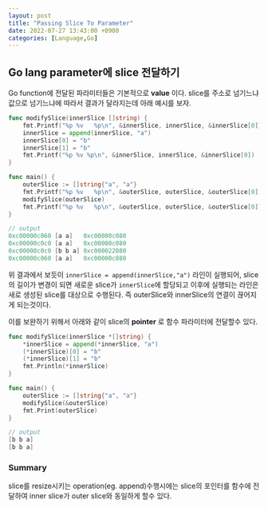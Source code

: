 ```yaml
---
layout: post
title: "Passing Slice To Parameter"
date: 2022-07-27 13:43:00 +0900
categories: [Language,Go]
---
```


## Go lang parameter에 slice 전달하기

Go function에 전달된 파라미터들은 기본적으로 **value** 이다. slice를 주소로 넘기느냐 값으로 넘기느냐에 따라서 결과가 달라지는데 아래 예시를 보자.

``` go
func modifySlice(innerSlice []string) {
    fmt.Printf("%p %v   %p\n", &innerSlice, innerSlice, &innerSlice[0])
    innerSlice = append(innerSlice, "a")
    innerSlice[0] = "b"
    innerSlice[1] = "b"
    fmt.Printf("%p %v %p\n", &innerSlice, innerSlice, &innerSlice[0])
}

func main() {
    outerSlice := []string{"a", "a"}
    fmt.Printf("%p %v   %p\n", &outerSlice, outerSlice, &outerSlice[0])
    modifySlice(outerSlice)
    fmt.Printf("%p %v   %p\n", &outerSlice, outerSlice, &outerSlice[0])
}

// output
0xc00000c060 [a a]   0xc00000c080
0xc00000c0c0 [a a]   0xc00000c080
0xc00000c0c0 [b b a] 0xc000022080
0xc00000c060 [a a]   0xc00000c080
```

위 결과에서 보듯이 `innerSlice = append(innerSlice,"a")` 라인이 실행되어, slice의 길이가 변경이 되면 새로운 slice가 `innerSlice`에 할당되고 이후에 실행되는 라인은 새로 생성된 slice를 대상으로 수행된다. 즉 outerSlice와 innerSlice의 연결이 끊어지게 되는것이다.

이를 보완하기 위해서 아래와 같이 slice의 **pointer** 로 함수 파라미터에 전달할수 있다.

``` Go
func modifySlice(innerSlice *[]string) {
    *innerSlice = append(*innerSlice, "a")
    (*innerSlice)[0] = "b"
    (*innerSlice)[1] = "b"
    fmt.Println(*innerSlice)
}

func main() {
    outerSlice := []string{"a", "a"}
    modifySlice(&outerSlice)
    fmt.Print(outerSlice)
}

// output
[b b a]
[b b a]
```

### Summary

slice를 resize시키는 operation(eg. append)수행시에는 slice의 포인터를 함수에 전달하여 inner slice가 outer slice와 동일하게 할수 있다.
